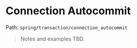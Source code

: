 # Connection Autocommit

Path: `spring/transaction/connection_autocommit`

> Notes and examples TBD.
